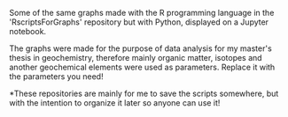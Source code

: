 Some of the same graphs made with the R programming language in the 'RscriptsForGraphs' repository but with Python, displayed on a Jupyter notebook.

The graphs were made for the purpose of data analysis for my master's thesis in geochemistry, therefore  mainly organic matter, isotopes and another geochemical elements were used as parameters. Replace it with the parameters you need!

*These repositories are mainly  for me to save the scripts somewhere, but with the intention to organize it later so anyone can use it!
